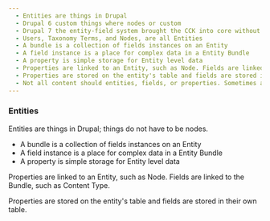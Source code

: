 ```yaml
---
  - Entities are things in Drupal
  - Drupal 6 custom things where nodes or custom
  - Drupal 7 the entity-field system brought the CCK into core without making everything a node
  - Users, Taxonomy Terms, and Nodes, are all Entities
  - A bundle is a collection of fields instances on an Entity
  - A field instance is a place for complex data in a Entity Bundle
  - A property is simple storage for Entity level data
  - Properties are linked to an Entity, such as Node. Fields are linked to the Bundle, such as Content Type.
  - Properties are stored on the entity's table and fields are stored in their own table.
  - Not all content should entities, fields, or properties. Sometimes a table should just be a table. - BTMash
---
```


### Entities

Entities are things in Drupal; things do not have to be nodes.

 - A bundle is a collection of fields instances on an Entity
 - A field instance is a place for complex data in a Entity Bundle
 - A property is simple storage for Entity level data

Properties are linked to an Entity, such as Node. Fields are linked to the Bundle, such as Content Type.

Properties are stored on the entity's table and fields are stored in their own table.
